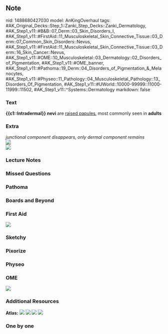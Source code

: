 ## Note
nid: 1488680427030
model: AnKingOverhaul
tags: #AK_Original_Decks::Step_1::Zanki_Step_Decks::Zanki_Dermatology, #AK_Step1_v11::#B&B::07_Derm::03_Skin_Disorders_I, #AK_Step1_v11::#FirstAid::11_Musculoskeletal_Skin_Connective_Tissue::03_Derm::07_Common_Skin_Disorders::Nevus, #AK_Step1_v11::#FirstAid::11_Musculoskeletal_Skin_Connective_Tissue::03_Derm::16_Skin_Cancer::Nevus, #AK_Step1_v11::#OME::10_Musculoskeletal::03_Dermatology::02_Disorders_of_Pigmentation, #AK_Step1_v11::#OME_banner, #AK_Step1_v11::#Pathoma::19_Derm::04_Disorders_of_Pigmentation_&_Melanocytes, #AK_Step1_v11::#Physeo::11_Pathology::04_Musculoskeletal_Pathology::13_Disorders_Of_Pigmentation, #AK_Step1_v11::#UWorld::10000-99999::11000-11999::11502, #AK_Step1_v11::^Systems::Dermatology
markdown: false

### Text
<div>
  <b>{{c1::Intradermal}} nevi</b> are <u>raised papules</u>, most
  commonly seen in <b>adults</b>
</div>

### Extra
<div>
  <i>junctional component disappears, only <span data-markjs="true"
  class="amboss-mark amboss-mark-single" data-phrase-id="Qxauw5"
  data-phrase-term="dermal" id="mark-3">dermal</span> component
  remains</i>
</div>
<div><img src="dis56.jpg" draggable="false" style=
"font-size: 1rem; background-color: rgb(209, 207, 206);"></div>
<div><img src="nevi_1606536512076.png" draggable="false"></div>

### Lecture Notes


### Missed Questions


### Pathoma


### Boards and Beyond


### First Aid
<img src="tmpl2jJpO.png">

### Sketchy


### Pixorize


### Physeo


### OME
<div class="ome-widget">
  <a href="https://onlinemeded.org?ref=anki"><img src=
  "_OME_AnkiFlashcards_General_3.png"></a>
</div>

### Additional Resources
<b>Atlas:</b> <img src="tmprOvVVK.png"> <img src="tmpScs3ju.png">
<img src="tmpr1_ayg.png"> <img src="tmpG_Sjhk.png">

### One by one

